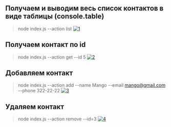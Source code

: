 ## Получаем и выводим весь список контактов в виде таблицы (console.table)
> node index.js --action list
<a href="https://ibb.co/F7FJbL4"><img src="https://i.ibb.co/C0fv53K/1.png" alt="1" border="0"></a>

## Получаем контакт по id
> node index.js --action get --id 5
<a href="https://ibb.co/J5BdLJ7"><img src="https://i.ibb.co/NZV3hBj/2.png" alt="2" border="0"></a>

## Добавляем контакт
> node index.js --action add --name Mango --email mango@gmail.com --phone 322-22-22
<a href="https://ibb.co/5KhnhZ1"><img src="https://i.ibb.co/GHQtQmd/3.png" alt="3" border="0"></a>

## Удаляем контакт
> node index.js --action remove --id=3
<a href="https://ibb.co/C97f9Jj"><img src="https://i.ibb.co/VCSsCHF/4.png" alt="4" border="0"></a>